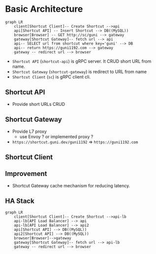 # Basic Architecture

```mermaid
graph LR
    client[Shortcut Client]-- Create Shortcut -->api
    api[Shortcut API] -- Insert Shortcut --> DB((MySQL))
    browser[Browser] -- GET http://sc/guni --> gateway
    gateway[Shortcut Gateway]-- fetch url --> api
    api-- SELECT url from shortcut where key='guni' --> DB
    api-- return https://guni1192.com --> gateway
    gateway -- redirect url --> browser
```

* `Shortcut API` (`shortcut-api`) is gRPC server. It CRUD short URL from name.
* `Shortcut Gateway` (`shortcut-gateway`) is redirect to URL from name
* `Shortcut Client` (`sc`) is gRPC client cli.

## Shortcut API

* Provide short URLs CRUD

## Shortcut Gateway

* Provide L7 proxy
  * use Envoy ? or implemented proxy ?
* `https://shortcut.guni.dev/guni1192` => `https://guni1192.com`

## Shortcut Client

## Improvement

* Shortcut Gateway cache mechanism for reducing latency.


## HA Stack

```mermaid
graph LR
    client[Shortcut Client]-- Create Shortcut -->api-lb
    api-lb[API Load Balancer] --> api
    api-lb[API Load Balancer] --> api2
    api[Shortcut API] --> DB((MySQL))
    api2[Shortcut API] --> DB((MySQL))
    browser[Browser]-->gateway
    gateway[Shortcut Gateway]-- fetch url --> api-lb
    gateway -- redirect url --> browser
```
